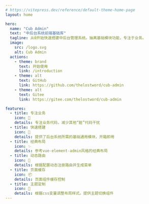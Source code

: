 ```yaml
---
# https://vitepress.dev/reference/default-theme-home-page
layout: home

hero:
  name: "Cub Admin"
  text: "中后台系统前端基础库"
  tagline: 从0开始快速搭建中后台管理系统。抽离基础模块功能，专注于业务。
  image:
    src: /logo.svg
    alt: Cub Admin
  actions:
    - theme: brand
      text: 开始使用
      link: /introduction
    - theme: alt
      text: GitHub
      link: https://github.com/thelostword/cub-admin
    - theme: alt
      text: Gitee
      link: https://gitee.com/thelostword/cub-admin

features:
  - title: 专注业务
    icon: 📝
    details: 专注业务代码，减少其他“脏”代码干扰
  - title: 快速搭建
    icon: 🚀
    details: 提供了后台系统所需的基础通用模块，开箱即用
  - title: 经典布局
    icon: ✨
    details: 参考vue-element-admin风格的经典布局
  - title: 动态路由
    icon: 🔄
    details: 根据配置动态注册路由并生成菜单
  - title: 页面缓存
    icon: 📦
    details: 页面组件缓存控制
  - title: 主题定制
    icon: 🎨
    details: 根据css变量调整布局样式。提供主题切换组件
---
```


